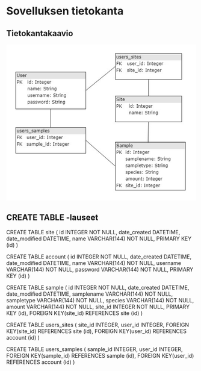 # Sovelluksen tietokanta


## Tietokantakaavio

![alt text](https://github.com/ansolotli/Tutkimussovellus/blob/master/documentation/pics/tsoha_database.jpg)

## CREATE TABLE -lauseet

CREATE TABLE site (
        id INTEGER NOT NULL,
        date_created DATETIME,
        date_modified DATETIME,
        name VARCHAR(144) NOT NULL,
        PRIMARY KEY (id)
)

CREATE TABLE account (
        id INTEGER NOT NULL,
        date_created DATETIME,
        date_modified DATETIME,
        name VARCHAR(144) NOT NULL,
        username VARCHAR(144) NOT NULL,
        password VARCHAR(144) NOT NULL,
        PRIMARY KEY (id)
)

CREATE TABLE sample (
        id INTEGER NOT NULL,
        date_created DATETIME,
        date_modified DATETIME,
        samplename VARCHAR(144) NOT NULL,
        sampletype VARCHAR(144) NOT NULL,
        species VARCHAR(144) NOT NULL,
        amount VARCHAR(144) NOT NULL,
        site_id INTEGER NOT NULL,
        PRIMARY KEY (id),
        FOREIGN KEY(site_id) REFERENCES site (id)
)

CREATE TABLE users_sites (
        site_id INTEGER,
        user_id INTEGER,
        FOREIGN KEY(site_id) REFERENCES site (id),
        FOREIGN KEY(user_id) REFERENCES account (id)
)

CREATE TABLE users_samples (
        sample_id INTEGER,
        user_id INTEGER,
        FOREIGN KEY(sample_id) REFERENCES sample (id),
        FOREIGN KEY(user_id) REFERENCES account (id)
)
